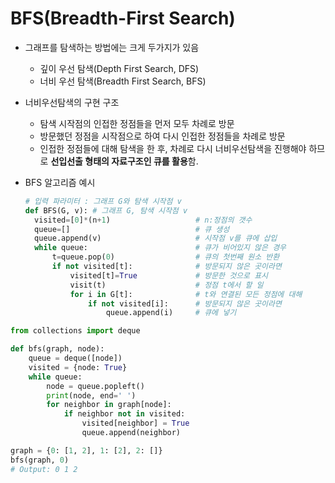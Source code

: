 BFS(Breadth-First Search)
======
- 그래프를 탐색하는 방법에는 크게 두가지가 있음
  - 깊이 우선 탐색(Depth First Search, DFS)
  - 너비 우선 탐색(Breadth First Search, BFS)

- 너비우선탐색의 구현 구조 
  - 탐색 시작점의 인접한 정점들을 먼저 모두 차례로 방문 
  - 방문했던 정점을 시작점으로 하여 다시 인접한 정점들을 차례로 방문
  - 인접한 정점들에 대해 탐색을 한 후, 차례로 다시 너비우선탐색을 진행해야 하므로 **선입선출 형태의 자료구조인 큐를 활용**함.

- BFS 알고리즘 예시
  ```python
  # 입력 파라미터 : 그래프 G와 탐색 시작점 v
  def BFS(G, v): # 그래프 G, 탐색 시작점 v
    visited=[0]*(n+1)                   # n:정점의 갯수
    queue=[]                            # 큐 생성
    queue.append(v)                     # 시작점 v를 큐에 삽입
    while queue:                        # 큐가 비어있지 않은 경우
        t=queue.pop(0)                  # 큐의 첫번째 원소 반환
        if not visited[t]:              # 방문되지 않은 곳이라면
            visited[t]=True             # 방문한 것으로 표시
            visit(t)                    # 정점 t에서 할 일
            for i in G[t]:              # t와 연결된 모든 정점에 대해
                if not visited[i]:      # 방문되지 않은 곳이라면
                    queue.append(i)     # 큐에 넣기
  ```

```python
from collections import deque

def bfs(graph, node):
    queue = deque([node])
    visited = {node: True}
    while queue:
        node = queue.popleft()
        print(node, end=' ')
        for neighbor in graph[node]:
            if neighbor not in visited:
                visited[neighbor] = True
                queue.append(neighbor)

graph = {0: [1, 2], 1: [2], 2: []}
bfs(graph, 0)
# Output: 0 1 2
```